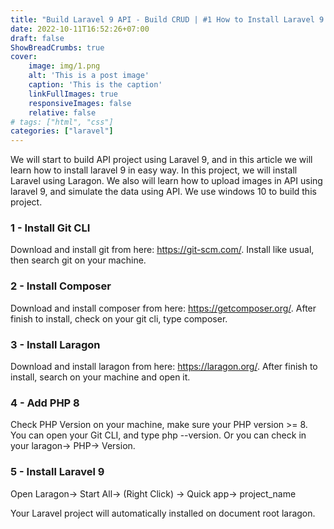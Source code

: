 ```yaml
---
title: "Build Laravel 9 API - Build CRUD | #1 How to Install Laravel 9 in Windows"
date: 2022-10-11T16:52:26+07:00
draft: false
ShowBreadCrumbs: true
cover:
    image: img/1.png
    alt: 'This is a post image'
    caption: 'This is the caption'
    linkFullImages: true
    responsiveImages: false
    relative: false
# tags: ["html", "css"]
categories: ["laravel"]
---
```

We will start to build API project using Laravel 9, and in this article we will learn how to install laravel 9 in easy way. In this project, we will install Laravel using Laragon. We also will learn how to upload images in API using laravel 9, and simulate the data using API. We use windows 10 to build this project. 
### 1 - Install Git CLI
Download and install git from here: https://git-scm.com/. Install like usual, then search git on your machine. 
<!-- ![system schema](https://raw.githubusercontent.com/fmuiin14/fmuiin14.github.io/8712c807384cc0e31b1bc2ece436d67214801b01/static/img/6.png) -->
### 2 - Install Composer
Download and install composer from here: https://getcomposer.org/. After finish to install, check on your git cli, type composer.
### 3 - Install Laragon
Download and install laragon from here: https://laragon.org/. After finish to install, search on your machine and open it.
### 4 - Add PHP 8
Check PHP Version on your machine, make sure your PHP version >= 8. You can open your Git CLI, and type php --version. Or you can check in your laragon-> PHP-> Version.
### 5 - Install Laravel 9
Open Laragon-> Start All-> (Right Click) ->  Quick app-> project_name

Your Laravel project will automatically installed on document root laragon.
